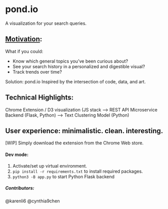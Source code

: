 # pond.io
A visualization for your search queries.

## [Motivation](https://docs.google.com/presentation/d/16CYNNYIfLg0jiyL6-M2GSI_9qby1XZwFHqB4xuOhBFI/edit?usp=sharing): 
What if you could:
- Know which general topics you’ve been curious about? 
- See your search history in a personalized and digestible visual?
- Track trends over time?

Solution: pond.io 
Inspired by the intersection of code, data, and art. 

## Technical Highlights: 
Chrome Extension / D3 visualization (JS stack --> REST API Microservice Backend (Flask, Python) --> Text Clustering Model (Python)

## User experience: minimalistic. clean. interesting.
[WIP] Simply download the extension from the Chrome Web store.

#### Dev mode: 
1. Activate/set up virtual environment. 
2. ```pip install -r requirements.txt``` to install required packages.
3. ```python3 -B app.py``` to start Python Flask backend


##### Contributors: 
@karenli6
@cynthia9chen
